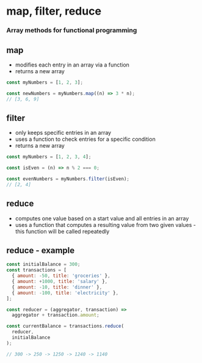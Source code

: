 # map, filter, reduce

<!-- note: this is partially duplicated in javascript-basics-for-react -->

### Array methods for functional programming

## map

- modifies each entry in an array via a function
- returns a new array

```js
const myNumbers = [1, 2, 3];

const newNumbers = myNumbers.map((n) => 3 * n);
// [3, 6, 9]
```

## filter

- only keeps specific entries in an array
- uses a function to check entries for a specific condition
- returns a new array

```js
const myNumbers = [1, 2, 3, 4];

const isEven = (n) => n % 2 === 0;

const evenNumbers = myNumbers.filter(isEven);
// [2, 4]
```

## reduce

- computes one value based on a start value and all entries in an array
- uses a function that computes a resulting value from two given values - this function will be called repeatedly

## reduce - example

```js
const initialBalance = 300;
const transactions = [
  { amount: -50, title: 'groceries' },
  { amount: +1000, title: 'salary' },
  { amount: -10, title: 'dinner' },
  { amount: -100, title: 'electricity' },
];

const reducer = (aggregator, transaction) =>
  aggregator + transaction.amount;

const currentBalance = transactions.reduce(
  reducer,
  initialBalance
);

// 300 -> 250 -> 1250 -> 1240 -> 1140
```
